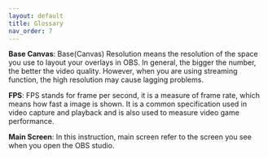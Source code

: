 ```yaml
---
layout: default
title: Glossary
nav_order: 7
---
```


**Base Canvas**: Base(Canvas) Resolution means the resolution of the space you use to layout your overlays in OBS. In general, the bigger the number, the better the video quality. However, when you are using streaming function, the high resolution may cause lagging problems.

**FPS**: FPS stands for frame per second, it is a measure of frame rate, which means how fast a image is shown. It is a common specification used in video capture and playback and is also used to measure video game performance.

**Main Screen**: In this instruction, main screen refer to the screen you see when you open the OBS studio. 
